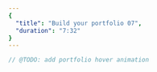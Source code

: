 ```yaml
---
{
  "title": "Build your portfolio 07",
  "duration": "7:32"
}
---
```


```js
// @TODO: add portfolio hover animation
```
